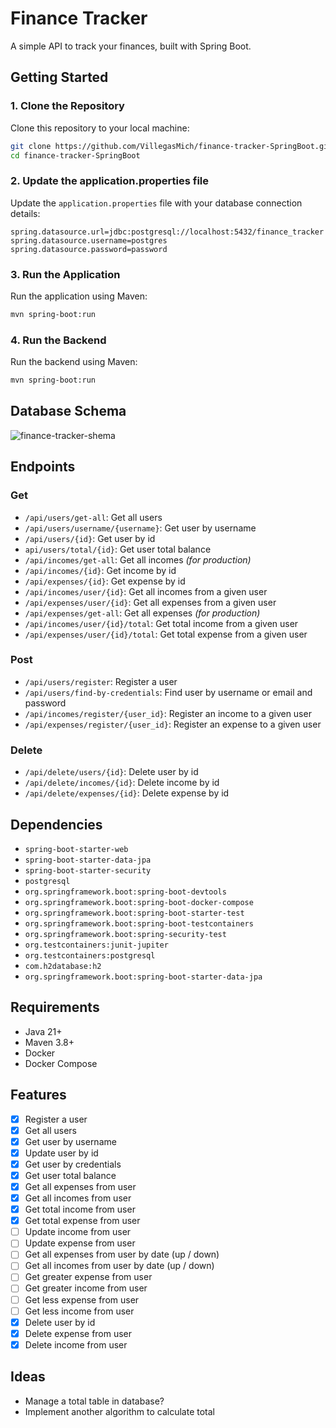 # Finance Tracker

A simple API to track your finances, built with Spring Boot.

## Getting Started

### 1. Clone the Repository

Clone this repository to your local machine:

```bash
git clone https://github.com/VillegasMich/finance-tracker-SpringBoot.git
cd finance-tracker-SpringBoot
```

### 2. Update the application.properties file

Update the `application.properties` file with your database connection details:

```properties
spring.datasource.url=jdbc:postgresql://localhost:5432/finance_tracker
spring.datasource.username=postgres
spring.datasource.password=password
```

### 3. Run the Application

Run the application using Maven:

```bash
mvn spring-boot:run
```

### 4. Run the Backend

Run the backend using Maven:

```bash
mvn spring-boot:run
```

## Database Schema

![finance-tracker-shema](https://github.com/user-attachments/assets/78d6ab25-2e65-4e51-8796-13c0539e6545)

## Endpoints

### Get

- `/api/users/get-all`: Get all users
- `/api/users/username/{username}`: Get user by username
- `/api/users/{id}`: Get user by id
- `api/users/total/{id}`: Get user total balance
- `/api/incomes/get-all`: Get all incomes _(for production)_
- `/api/incomes/{id}`: Get income by id
- `/api/expenses/{id}`: Get expense by id
- `/api/incomes/user/{id}`: Get all incomes from a given user
- `/api/expenses/user/{id}`: Get all expenses from a given user
- `/api/expenses/get-all`: Get all expenses _(for production)_
- `/api/incomes/user/{id}/total`: Get total income from a given user
- `/api/expenses/user/{id}/total`: Get total expense from a given user

### Post

- `/api/users/register`: Register a user
- `/api/users/find-by-credentials`: Find user by username or email and password
- `/api/incomes/register/{user_id}`: Register an income to a given user
- `/api/expenses/register/{user_id}`: Register an expense to a given user

### Delete

- `/api/delete/users/{id}`: Delete user by id
- `/api/delete/incomes/{id}`: Delete income by id
- `/api/delete/expenses/{id}`: Delete expense by id

## Dependencies

- `spring-boot-starter-web`
- `spring-boot-starter-data-jpa`
- `spring-boot-starter-security`
- `postgresql`
- `org.springframework.boot:spring-boot-devtools`
- `org.springframework.boot:spring-boot-docker-compose`
- `org.springframework.boot:spring-boot-starter-test`
- `org.springframework.boot:spring-boot-testcontainers`
- `org.springframework.boot:spring-security-test`
- `org.testcontainers:junit-jupiter`
- `org.testcontainers:postgresql`
- `com.h2database:h2`
- `org.springframework.boot:spring-boot-starter-data-jpa`

## Requirements

- Java 21+
- Maven 3.8+
- Docker
- Docker Compose

## Features

- [x] Register a user
- [x] Get all users
- [x] Get user by username
- [x] Update user by id
- [x] Get user by credentials
- [x] Get user total balance
- [x] Get all expenses from user
- [x] Get all incomes from user
- [x] Get total income from user
- [x] Get total expense from user
- [ ] Update income from user
- [ ] Update expense from user
- [ ] Get all expenses from user by date (up / down)
- [ ] Get all incomes from user by date (up / down)
- [ ] Get greater expense from user
- [ ] Get greater income from user
- [ ] Get less expense from user
- [ ] Get less income from user
- [x] Delete user by id
- [x] Delete expense from user
- [x] Delete income from user

## Ideas

- Manage a total table in database?
- Implement another algorithm to calculate total
